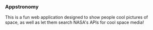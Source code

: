 ### Appstronomy

This is a fun web application designed to show people cool pictures of space, as well as let them search NASA's APIs for cool space media!
